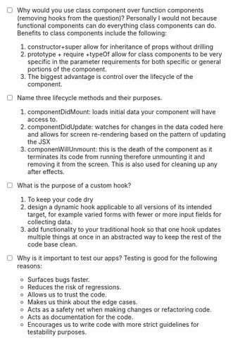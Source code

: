 - [ ] Why would you use class component over function components (removing hooks from the question)?
    Personally I would not because functional components can do everything class components can do.
	Benefits to class components include the following: 
    1. constructor+super allow for inheritance of props without drilling 
    2. prototype + require +typeOf allow for class components to be very specific in the parameter requirements for both specific or general portions of the component. 
    3. The biggest advantage is control over the lifecycle of the component.

- [ ] Name three lifecycle methods and their purposes.
    1. componentDidMount: loads initial data  your component will have access to.
    2. componentDidUpdate: watches for changes in the data coded here and allows for screen re-rendering based on the pattern of updating the JSX
    3. componenWillUnmount: this is the death of the component as it terminates its code from running therefore unmounting it and removing it from the screen. This is also used for cleaning up any after effects.

- [ ] What is the purpose of a custom hook?
    1. To keep your code dry
    2. design a dynamic hook applicable to all versions of its intended target,  for example varied forms with fewer or more input fields for collecting data.
    3. add functionality to your traditional hook so that one hook updates multiple things at once in an abstracted way to keep the rest of the code base clean.
- [ ] Why is it important to test our apps?
    Testing is good for the following reasons:
    - Surfaces bugs faster.
    - Reduces the risk of regressions.
    - Allows us to trust the code.
    - Makes us think about the edge cases.
    - Acts as a safety net when making changes or refactoring code.
    - Acts as documentation for the code.
    - Encourages us to write code with more strict guidelines for testability purposes.